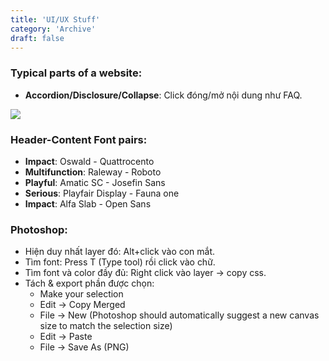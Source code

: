 ```yaml
---
title: 'UI/UX Stuff'
category: 'Archive'
draft: false
---
```


### Typical parts of a website:

- **Accordion/Disclosure/Collapse**: Click đóng/mở nội dung như FAQ.

![](https://imgur.com/MyJJ16E.png)

### Header-Content Font pairs:

- **Impact**: Oswald - Quattrocento
- **Multifunction**: Raleway - Roboto
- **Playful**: Amatic SC - Josefin Sans
- **Serious**: Playfair Display - Fauna one
- **Impact**: Alfa Slab - Open Sans

### Photoshop:

- Hiện duy nhất layer đó: Alt+click vào con mắt.
- Tìm font: Press T (Type tool) rồi click vào chữ.
- Tìm font và color đầy đủ: Right click vào layer -> copy css.
- Tách & export phần được chọn:
  - Make your selection
  - Edit -> Copy Merged
  - File -> New (Photoshop should automatically suggest a new canvas size to match the selection size)
  - Edit -> Paste
  - File -> Save As (PNG)
